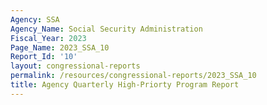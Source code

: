 ```yaml
---
Agency: SSA
Agency_Name: Social Security Administration
Fiscal_Year: 2023
Page_Name: 2023_SSA_10
Report_Id: '10'
layout: congressional-reports
permalink: /resources/congressional-reports/2023_SSA_10
title: Agency Quarterly High-Priorty Program Report
---
```

